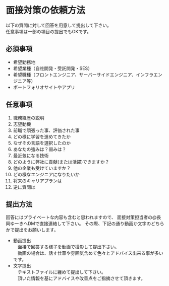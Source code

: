 # 面接対策の依頼方法

以下の質問に対して回答を用意して提出して下さい。  
任意事項は一部の項目の提出でもOKです。

## 必須事項
- 希望勤務地
- 希望業種（自社開発・受託開発・SES）
- 希望職種（フロントエンジニア、サーバーサイドエンジニア、インフラエンジニア等）
- ポートフォリオサイトやアプリ

## 任意事項
1. 職務経歴の説明
2. 志望動機
3. 前職で頑張った事、評価された事
4. どの様に学習を進めてきたか
5. なぜその言語を選択したのか
6. あなたの強みは？弱みは？
7. 最近気になる技術
8. どのように弊社に貢献(または活躍)できますか？
9. 他の企業も受けていますか？
10. どの様なエンジニアになりたいか
11. 将来のキャリアプランは
12. 逆に質問は

## 提出方法

回答にはプライベートな内容も含むと思われますので、
面接対策担当者の@長岡ゆーきへDMで直接連絡して下さい。
その際、下記の通り動画か文字のどちらかで提出をお願いします。

- 動画提出  
　面接で回答する様子を動画で撮影して提出下さい。  
　動画の場合は、話す仕草や雰囲気含めて色々とアドバイス出来る事が多いです。
- 文字提出  
　テキストファイルに纏めて提出して下さい。  
　頂いた情報を基にアドバイスや改善点をご指摘させて頂きます。  
